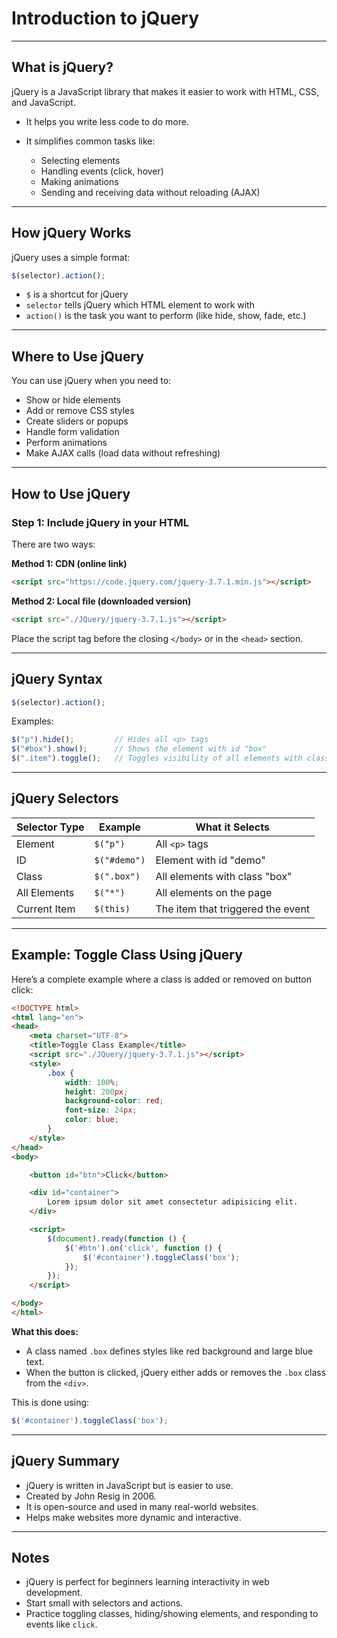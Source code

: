 
# **Introduction to jQuery**

---

## What is jQuery?

jQuery is a JavaScript library that makes it easier to work with HTML, CSS, and JavaScript.

* It helps you write less code to do more.
* It simplifies common tasks like:

  * Selecting elements
  * Handling events (click, hover)
  * Making animations
  * Sending and receiving data without reloading (AJAX)

---

## How jQuery Works

jQuery uses a simple format:

```javascript
$(selector).action();
```

* `$` is a shortcut for jQuery
* `selector` tells jQuery which HTML element to work with
* `action()` is the task you want to perform (like hide, show, fade, etc.)

---

## Where to Use jQuery

You can use jQuery when you need to:

* Show or hide elements
* Add or remove CSS styles
* Create sliders or popups
* Handle form validation
* Perform animations
* Make AJAX calls (load data without refreshing)

---

## How to Use jQuery

### Step 1: Include jQuery in your HTML

There are two ways:

**Method 1: CDN (online link)**

```html
<script src="https://code.jquery.com/jquery-3.7.1.min.js"></script>
```

**Method 2: Local file (downloaded version)**

```html
<script src="./JQuery/jquery-3.7.1.js"></script>
```

Place the script tag before the closing `</body>` or in the `<head>` section.

---

## jQuery Syntax

```javascript
$(selector).action();
```

Examples:

```javascript
$("p").hide();         // Hides all <p> tags
$("#box").show();      // Shows the element with id "box"
$(".item").toggle();   // Toggles visibility of all elements with class "item"
```

---

## jQuery Selectors

| Selector Type | Example      | What it Selects                   |
| ------------- | ------------ | --------------------------------- |
| Element       | `$("p")`     | All `<p>` tags                    |
| ID            | `$("#demo")` | Element with id "demo"            |
| Class         | `$(".box")`  | All elements with class "box"     |
| All Elements  | `$("*")`     | All elements on the page          |
| Current Item  | `$(this)`    | The item that triggered the event |

---

## Example: Toggle Class Using jQuery

Here’s a complete example where a class is added or removed on button click:

```html
<!DOCTYPE html>
<html lang="en">
<head>
    <meta charset="UTF-8">
    <title>Toggle Class Example</title>
    <script src="./JQuery/jquery-3.7.1.js"></script>
    <style>
        .box {
            width: 100%;
            height: 200px;
            background-color: red;
            font-size: 24px;
            color: blue;
        }
    </style>
</head>
<body>

    <button id="btn">Click</button>

    <div id="container">
        Lorem ipsum dolor sit amet consectetur adipisicing elit.
    </div>

    <script>
        $(document).ready(function () {
            $('#btn').on('click', function () {
                $('#container').toggleClass('box');
            });
        });
    </script>

</body>
</html>
```

**What this does:**

* A class named `.box` defines styles like red background and large blue text.
* When the button is clicked, jQuery either adds or removes the `.box` class from the `<div>`.

This is done using:

```javascript
$('#container').toggleClass('box');
```

---

## jQuery Summary

* jQuery is written in JavaScript but is easier to use.
* Created by John Resig in 2006.
* It is open-source and used in many real-world websites.
* Helps make websites more dynamic and interactive.

---

## Notes

* jQuery is perfect for beginners learning interactivity in web development.
* Start small with selectors and actions.
* Practice toggling classes, hiding/showing elements, and responding to events like `click`.


